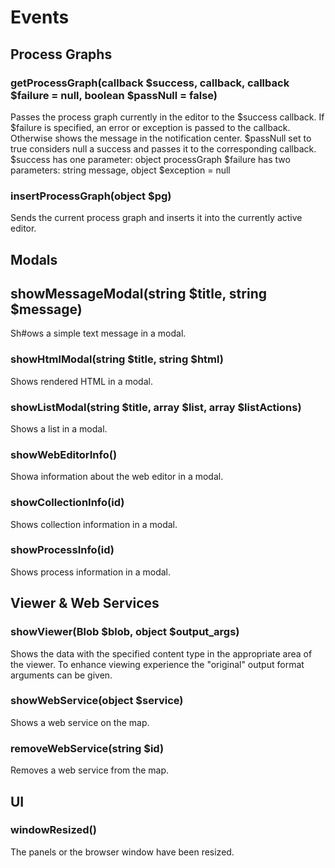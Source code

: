 # Events

## Process Graphs

### getProcessGraph(callback $success, callback, callback $failure = null, boolean $passNull = false)
Passes the process graph currently in the editor to the $success callback. If $failure is specified, an error or exception is passed to the callback. Otherwise shows the message in the notification center. $passNull set to true considers null a success and passes it to the corresponding callback.
$success has one parameter: object processGraph
$failure has two parameters: string message, object $exception = null

### insertProcessGraph(object $pg)
Sends the current process graph and inserts it into the currently active editor.

## Modals

## showMessageModal(string $title, string $message)
Sh#ows a simple text message in a modal.

### showHtmlModal(string $title, string $html)
Shows rendered HTML in a modal.

### showListModal(string $title, array $list, array $listActions)
Shows a list in a modal.

### showWebEditorInfo()
Showa information about the web editor in a modal.

### showCollectionInfo(id)
Shows collection information in a modal.

### showProcessInfo(id)
Shows process information in a modal.

## Viewer & Web Services

### showViewer(Blob $blob, object $output_args)
Shows the data with the specified content type in the appropriate area of the viewer.
To enhance viewing experience the "original" output format arguments can be given.

### showWebService(object $service)
Shows a web service on the map.

### removeWebService(string $id)
Removes a web service from the map.

## UI

### windowResized()
The panels or the browser window have been resized.